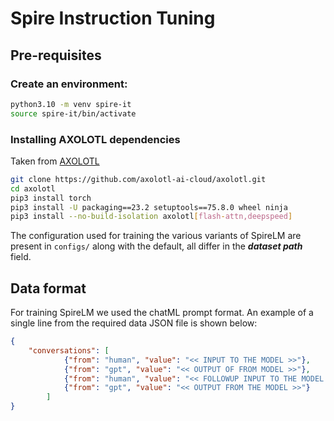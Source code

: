 # Spire Instruction Tuning

## Pre-requisites
### Create an environment:
```bash
python3.10 -m venv spire-it
source spire-it/bin/activate
```

### Installing AXOLOTL dependencies 
Taken from [AXOLOTL](https://github.com/axolotl-ai-cloud/axolotl/tree/main)
```bash
git clone https://github.com/axolotl-ai-cloud/axolotl.git
cd axolotl
pip3 install torch
pip3 install -U packaging==23.2 setuptools==75.8.0 wheel ninja
pip3 install --no-build-isolation axolotl[flash-attn,deepspeed]
```

The configuration used for training the various variants of SpireLM are present in `configs/` along with the default, all differ in the ***dataset path*** field. 

## Data format
For training SpireLM we used the chatML prompt format. An example of a single line from the required data JSON file is shown below:

```json
{
    "conversations": [
            {"from": "human", "value": "<< INPUT TO THE MODEL >>"}, 
            {"from": "gpt", "value": "<< OUTPUT OF FROM MODEL >>"}, 
            {"from": "human", "value": "<< FOLLOWUP INPUT TO THE MODEL >>"}, 
            {"from": "gpt", "value": "<< OUTPUT FROM THE MODEL >>"}
        ]
}
```
